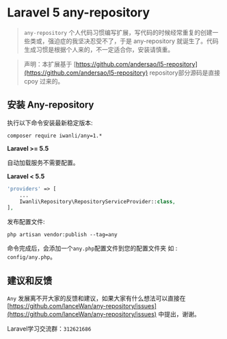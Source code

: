 # Laravel 5 any-repository

> `any-repository` 个人代码习惯编写扩展，写代码的时候经常重复的创建一些类或，强迫症的我坚决忍受不了，于是 any-repository 就诞生了。代码生成习惯是根据个人来的，不一定适合你，安装请慎重。

> 声明：本扩展基于 [https://github.com/andersao/l5-repository](https://github.com/andersao/l5-repository) repository部分源码是直接 cpoy 过来的。


## 安装 Any-repository
执行以下命令安装最新稳定版本:

```
composer require iwanli/any=1.*
```

**Laravel >= 5.5**

自动加载服务不需要配置。

**Laravel < 5.5**

```php
'providers' => [
    ...
	Iwanli\Repository\RepositoryServiceProvider::class,
],
```

发布配置文件:

```
php artisan vendor:publish --tag=any
```

命令完成后，会添加一个`any.php`配置文件到您的配置文件夹 如 : `config/any.php`。



## 建议和反馈
`Any` 发展离不开大家的反馈和建议，如果大家有什么想法可以直接在 [https://github.com/lanceWan/any-repository/issues](https://github.com/lanceWan/any-repository/issues) 中提出，谢谢。

Laravel学习交流群：`312621686`

